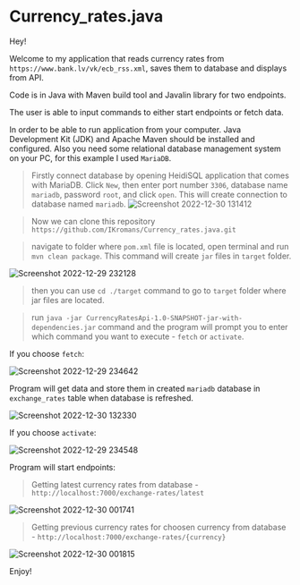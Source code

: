 # Currency_rates.java

Hey!

Welcome to my application that reads currency rates from `https://www.bank.lv/vk/ecb_rss.xml`, saves them to database and displays from API.

Code is in Java with Maven build tool and Javalin library for two endpoints.

The user is able to input commands to either start endpoints or fetch data.

In order to be able to run application from your computer. Java Development Kit (JDK) and Apache Maven should be installed and configured.
Also you need some relational database management system on your PC, for this example I used `MariaDB`.

> Firstly connect database by opening HeidiSQL application that comes with MariaDB.
Click `New`, then enter port number `3306`, database name `mariadb`, password `root`, and click `open`.
This will create connection to database named `mariadb`.
![Screenshot 2022-12-30 131412](https://user-images.githubusercontent.com/66387211/210064609-cc089c91-e14d-47de-9ac5-3ea8ce8ce76d.jpg)

> Now we can clone this repository `https://github.com/IKromans/Currency_rates.java.git`

> navigate to folder where `pom.xml` file is located, open terminal and run `mvn clean package`. This command will create `jar` files in `target` folder.

![Screenshot 2022-12-29 232128](https://user-images.githubusercontent.com/66387211/210015308-d96d8694-3100-4dd5-854f-80a387dde1eb.jpg)

> then you can use `cd ./target` command to go to `target` folder where jar files are located.

> run `java -jar CurrencyRatesApi-1.0-SNAPSHOT-jar-with-dependencies.jar` command and the program will prompt you to enter which command you want to execute - `fetch` or `activate`.

If you choose `fetch`:

![Screenshot 2022-12-29 234642](https://user-images.githubusercontent.com/66387211/210015506-6510e7d9-cf57-4cfe-9f73-63862f8179a6.jpg)

Program will get data and store them in created `mariadb` database in `exchange_rates` table when database is refreshed.

![Screenshot 2022-12-30 132330](https://user-images.githubusercontent.com/66387211/210065639-c79a1473-75cd-44be-bafd-66cfc347a1d8.jpg)

If you choose `activate`:

![Screenshot 2022-12-29 234548](https://user-images.githubusercontent.com/66387211/210015957-ac79b5e2-dfea-41ea-9768-b717e9643e5b.jpg)

Program will start endpoints:

> Getting latest currency rates from database - `http://localhost:7000/exchange-rates/latest`

![Screenshot 2022-12-30 001741](https://user-images.githubusercontent.com/66387211/210016328-96db7d19-ffd4-456b-9fa4-7773c4849a26.jpg)

> Getting previous currency rates for choosen currency from database - `http://localhost:7000/exchange-rates/{currency}`

![Screenshot 2022-12-30 001815](https://user-images.githubusercontent.com/66387211/210016338-d3d59ed5-b585-4748-aa5e-d0ca4732c80e.jpg)

Enjoy!
